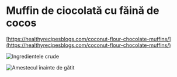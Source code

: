 # Muffin de ciocolată cu făină de cocos

[https://healthyrecipesblogs.com/coconut-flour-chocolate-muffins/](https://healthyrecipesblogs.com/coconut-flour-chocolate-muffins/)

![Ingredientele crude](/images/IMG_1152.jpg)

![Amestecul înainte de gătit](/images/IMG_1153.jpg)
